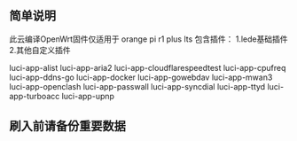 ## 简单说明
此云编译OpenWrt固件仅适用于 orange pi r1 plus lts
包含插件：
1.lede基础插件
2.其他自定义插件

luci-app-alist
luci-app-aria2
luci-app-cloudflarespeedtest
luci-app-cpufreq
luci-app-ddns-go
luci-app-docker
luci-app-gowebdav
luci-app-mwan3
luci-app-openclash
luci-app-passwall
luci-app-syncdial
luci-app-ttyd
luci-app-turboacc
luci-app-upnp

## 刷入前请备份重要数据
